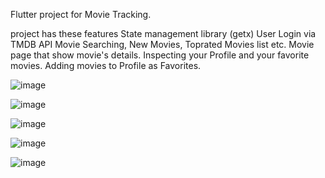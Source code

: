 Flutter project for Movie Tracking.

project has these features
State management library (getx)
User Login via TMDB API
Movie Searching, New Movies, Toprated Movies list etc.
Movie page that show movie's details.
Inspecting your Profile and your favorite movies.
Adding movies to Profile as Favorites.


![image](https://user-images.githubusercontent.com/73945604/219960534-be137291-eb06-41f8-8917-489eab739cc4.png)

![image](https://user-images.githubusercontent.com/73945604/219960562-6a2e8d71-9432-4692-b1d2-ea192e9d6b81.png)

![image](https://user-images.githubusercontent.com/73945604/219960607-92fb07e0-5c2a-4ac1-96f4-d377c760e579.png)

![image](https://user-images.githubusercontent.com/73945604/219960578-4fbbf18a-eaed-46d4-b596-67e731e2e154.png)

![image](https://user-images.githubusercontent.com/73945604/219960488-ea222f76-f9ae-4004-aaa8-868806b19d19.png)
